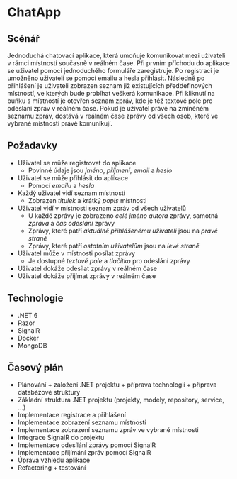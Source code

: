 # ChatApp

## Scénář

Jednoduchá chatovací aplikace, která umoňuje komunikovat mezi uživateli v rámci místností současně v reálném čase. Při prvním příchodu do aplikace se uživatel pomocí jednoduchého formuláře zaregistruje. Po registraci je umožněno uživateli se pomocí emailu a hesla přihlásit. Následně po přihlášení je uživateli zobrazen seznam již existujících předdefinových místností, ve kterých bude probíhat veškerá komunikace. Při kliknutí na buňku s místností je otevřen seznam zpráv, kde je též textové pole pro odeslání zpráv v reálném čase. Pokud je uživatel právě na zmíněném seznamu zpráv, dostává v reálném čase zprávy od všech osob, které ve vybrané místnosti právě komunikují.

## Požadavky

- Uživatel se může registrovat do aplikace
    - Povinné údaje jsou *jméno*, *příjmení*, *email* a *heslo*
- Uživatel se může přihlásit do aplikace
    - Pomocí *emailu* a *hesla*
- Každý uživatel vidí seznam místností
    - Zobrazen *titulek* a krátký *popis* místnosti
- Uživatel vidí v místnosti seznam zpráv od všech uživatelů
    - U každé zprávy je zobrazeno *celé jméno* *autora* zprávy, samotná *zpráva* a *čas odeslání* zprávy
    - Zprávy, které patří *aktuálně přihlášenému* *uživateli* jsou na *pravé straně*
    - Zprávy, které patří *ostatním uživatelům* jsou na *levé straně*
- Uživatel může v místnosti posílat zprávy
    - Je dostupné *textové pole* a *tlačítko* pro odeslání zprávy
- Uživatel dokáže odesílat zprávy v reálném čase
- Uživatel dokáže přijímat zprávy v reálném čase

## Technologie

- .NET 6
- Razor
- SignalR
- Docker
- MongoDB

## Časový plán

- Plánování + založení .NET projektu + příprava technologií + příprava databázové struktury
- Základní struktura .NET projektu (projekty, modely, repository, service, ...)
- Implementace registrace a přihlášení
- Implementace zobrazení seznamu místností
- Implementace zobrazení seznamu zpráv ve vybrané místnosti
- Integrace SignalR do projektu
- Implementace odesílání zprávy pomocí SignalR
- Implementace přijímání zpráv pomocí SignalR
- Úprava vzhledu aplikace
- Refactoring + testování
